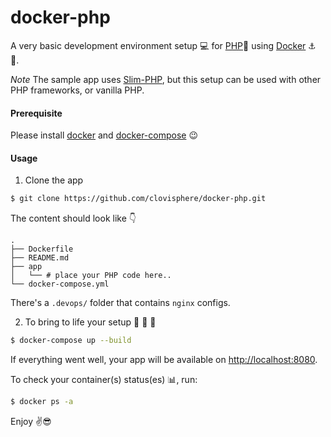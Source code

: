 # docker-php

A very basic development environment setup :computer: for [PHP](https://www.php.net/):elephant: using [Docker](https://www.docker.com/) :anchor: :ship:.

*Note* The sample app uses [Slim-PHP](http://www.slimframework.com/), but this setup can be used with other PHP frameworks, or vanilla PHP.

#### Prerequisite

Please install [docker](https://hub.docker.com/search?q=&type=edition&offering=community&sort=updated_at&order=desc) and [docker-compose](https://docs.docker.com/compose/install/) :wink:

#### Usage

1. Clone the app

```bash
$ git clone https://github.com/clovisphere/docker-php.git
```

The content should look like :point_down:

```console
.
├── Dockerfile
├── README.md
├── app
│   └── # place your PHP code here..
└── docker-compose.yml
```

There's a `.devops/` folder that contains `nginx` configs.

2. To bring to life your setup :stars: :sunrise: :rocket:

```bash
$ docker-compose up --build
```

If everything went well, your app will be available on [http://localhost:8080](http://localhost:8080).

To check your container(s) status(es) :bar_chart:, run:

```bash
$ docker ps -a
```

Enjoy :v::sunglasses:
